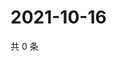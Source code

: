 # 2021-10-16

共 0 条

<!-- BEGIN WEIBO -->
<!-- 最后更新时间 Sat Oct 16 2021 06:13:18 GMT+0800 (China Standard Time) -->

<!-- END WEIBO -->
